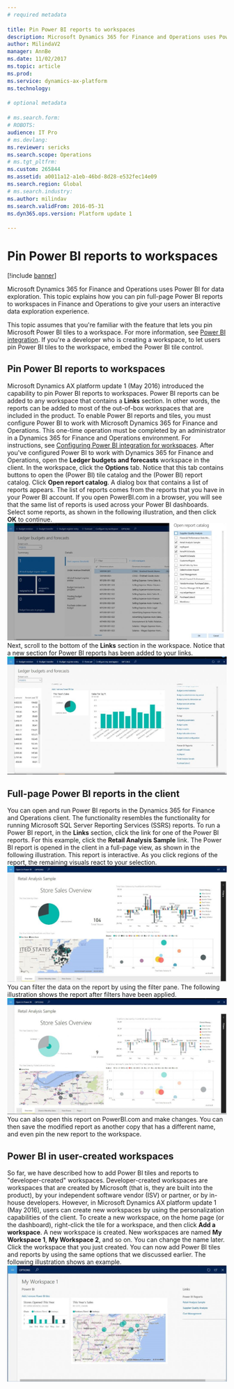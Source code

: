 ```yaml
---
# required metadata

title: Pin Power BI reports to workspaces
description: Microsoft Dynamics 365 for Finance and Operations uses Power BI for data exploration. This topic explains how you can pin full-page Power BI reports to workspaces in Finance and Operations to give your users an interactive data exploration experience.
author: MilindaV2
manager: AnnBe
ms.date: 11/02/2017
ms.topic: article
ms.prod: 
ms.service: dynamics-ax-platform
ms.technology: 

# optional metadata

# ms.search.form: 
# ROBOTS: 
audience: IT Pro
# ms.devlang: 
ms.reviewer: sericks
ms.search.scope: Operations
# ms.tgt_pltfrm: 
ms.custom: 265844
ms.assetid: a0011a12-a1eb-46bd-8d28-e532fec14e09
ms.search.region: Global
# ms.search.industry: 
ms.author: milindav
ms.search.validFrom: 2016-05-31
ms.dyn365.ops.version: Platform update 1

---
```


# Pin Power BI reports to workspaces

[!include [banner](../includes/banner.md)]

Microsoft Dynamics 365 for Finance and Operations uses Power BI for data exploration. This topic explains how you can pin full-page Power BI reports to workspaces in Finance and Operations to give your users an interactive data exploration experience.

This topic assumes that you're familiar with the feature that lets you pin Microsoft Power BI tiles to a workspace. For more information, see [Power BI integration](power-bi-integration.md). If you're a developer who is creating a workspace, to let users pin Power BI tiles to the workspace, embed the Power BI tile control.

## Pin Power BI reports to workspaces
Microsoft Dynamics AX platform update 1 (May 2016) introduced the capability to pin Power BI reports to workspaces. Power BI reports can be added to any workspace that contains a **Links** section. In other words, the reports can be added to most of the out-of-box workspaces that are included in the product. To enable Power BI reports and tiles, you must configure Power BI to work with Microsoft Dynamics 365 for Finance and Operations. This one-time operation must be completed by an administrator in a Dynamics 365 for Finance and Operations environment. For instructions, see [Configuring Power BI integration for workspaces](configure-power-bi-integration.md). After you've configured Power BI to work with Dynamics 365 for Finance and Operations, open the **Ledger budgets and forecasts** workspace in the client. In the workspace, click the **Options** tab. Notice that this tab contains buttons to open the (Power BI) tile catalog and the (Power BI) report catalog. Click **Open report catalog**. A dialog box that contains a list of reports appears. The list of reports comes from the reports that you have in your Power BI account. If you open PowerBI.com in a browser, you will see that the same list of reports is used across your Power BI dashboards. Select some reports, as shown in the following illustration, and then click **OK** to continue. [![Open report catalog dialog box](./media/ledger-budgets-workspace-list-of-reports-chosen-1024x570.jpg)](./media/ledger-budgets-workspace-list-of-reports-chosen.jpg) Next, scroll to the bottom of the **Links** section in the workspace. Notice that a new section for Power BI reports has been added to your links. [![Power BI Reports section in the Links section](./media/ledger-budgets-workspace-reports-in-links-section-1024x572.jpg)](./media/ledger-budgets-workspace-reports-in-links-section.jpg)

## Full-page Power BI reports in the client
You can open and run Power BI reports in the Dynamics 365 for Finance and Operations client. The functionality resembles the functionality for running Microsoft SQL Server Reporting Services (SSRS) reports. To run a Power BI report, in the **Links** section, click the link for one of the Power BI reports. For this example, click the **Retail Analysis Sample** link. The Power BI report is opened in the client in a full-page view, as shown in the following illustration. This report is interactive. As you click regions of the report, the remaining visuals react to your selection. [![Retail Analysis Sample report](./media/retail-analysis-report-full-page-no-filters-1024x573.jpg)](./media/retail-analysis-report-full-page-no-filters.jpg) You can filter the data on the report by using the filter pane. The following illustration shows the report after filters have been applied. [![Filtered Retail Analysis Sample report](./media/retail-analysis-report-full-page-filtered-view-1-1024x571.jpg)](./media/retail-analysis-report-full-page-filtered-view-1.jpg) You can also open this report on PowerBI.com and make changes. You can then save the modified report as another copy that has a different name, and even pin the new report to the workspace.

## Power BI in user-created workspaces
So far, we have described how to add Power BI tiles and reports to "developer-created" workspaces. Developer-created workspaces are workspaces that are created by Microsoft (that is, they are built into the product), by your independent software vendor (ISV) or partner, or by in-house developers. However, in Microsoft Dynamics AX platform update 1 (May 2016), users can create new workspaces by using the personalization capabilities of the client. To create a new workspace, on the home page (or the dashboard), right-click the tile for a workspace, and then click **Add a workspace**. A new workspace is created. New workspaces are named **My Workspace 1**, **My Workspace 2**, and so on. You can change the name later. Click the workspace that you just created. You can now add Power BI tiles and reports by using the same options that we discussed earlier. The following illustration shows an example. [![Power BI report in a user-created workspace](./media/my-workspace-with-tiles-and-reports-1024x584.jpg)](./media/my-workspace-with-tiles-and-reports.jpg)



